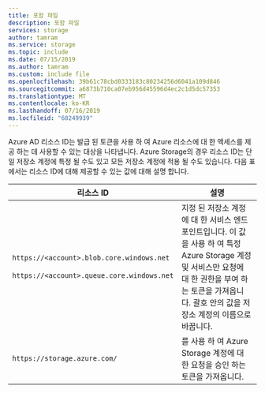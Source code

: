 ```yaml
---
title: 포함 파일
description: 포함 파일
services: storage
author: tamram
ms.service: storage
ms.topic: include
ms.date: 07/15/2019
ms.author: tamram
ms.custom: include file
ms.openlocfilehash: 39b61c78cbd0333183c80234256d6041a109d846
ms.sourcegitcommit: a6873b710ca07eb956d45596d4ec2c1d5dc57353
ms.translationtype: MT
ms.contentlocale: ko-KR
ms.lasthandoff: 07/16/2019
ms.locfileid: "68249939"
---
```

Azure AD 리소스 ID는 발급 된 토큰을 사용 하 여 Azure 리소스에 대 한 액세스를 제공 하는 데 사용할 수 있는 대상을 나타냅니다. Azure Storage의 경우 리소스 ID는 단일 저장소 계정에 특정 될 수도 있고 모든 저장소 계정에 적용 될 수도 있습니다. 다음 표에서는 리소스 ID에 대해 제공할 수 있는 값에 대해 설명 합니다.

|리소스 ID  |설명  |
|---------|---------|
|`https://<account>.blob.core.windows.net` <br /><br /> `https://<account>.queue.core.windows.net`    | 지정 된 저장소 계정에 대 한 서비스 엔드포인트입니다. 이 값을 사용 하 여 특정 Azure Storage 계정 및 서비스만 요청에 대 한 권한을 부여 하는 토큰을 가져옵니다. 괄호 안의 값을 저장소 계정의 이름으로 바꿉니다.      |
|`https://storage.azure.com/`     | 를 사용 하 여 Azure Storage 계정에 대 한 요청을 승인 하는 토큰을 가져옵니다.        |
